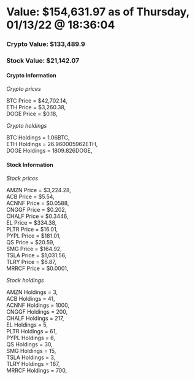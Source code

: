 # Value: $154,631.97 as of Thursday, 01/13/22 @ 18:36:04 

### Crypto Value: $133,489.9

### Stock Value: $21,142.07

#### Crypto Information 
*Crypto prices* 

BTC Price = $42,702.14,  
ETH Price = $3,260.38,  
DOGE Price = $0.18,  


*Crypto holdings* 

BTC Holdings = 1.06BTC,  
ETH Holdings = 26.960005962ETH,  
DOGE Holdings = 1809.826DOGE,  


#### Stock Information 

*Stock prices* 

AMZN Price = $3,224.28,  
ACB Price = $5.54,  
ACNNF Price = $0.0588,  
CNGGF Price = $0.202,  
CHALF Price = $0.3446,  
EL Price = $334.38,  
PLTR Price = $16.01,  
PYPL Price = $181.01,  
QS Price = $20.59,  
SMG Price = $164.92,  
TSLA Price = $1,031.56,  
TLRY Price = $6.87,  
MRRCF Price = $0.0001,  


*Stock holdings* 

AMZN Holdings = 3,  
ACB Holdings = 41,  
ACNNF Holdings = 1000,  
CNGGF Holdings = 200,  
CHALF Holdings = 217,  
EL Holdings = 5,  
PLTR Holdings = 61,  
PYPL Holdings = 6,  
QS Holdings = 30,  
SMG Holdings = 15,  
TSLA Holdings = 3,  
TLRY Holdings = 167,  
MRRCF Holdings = 700,  


